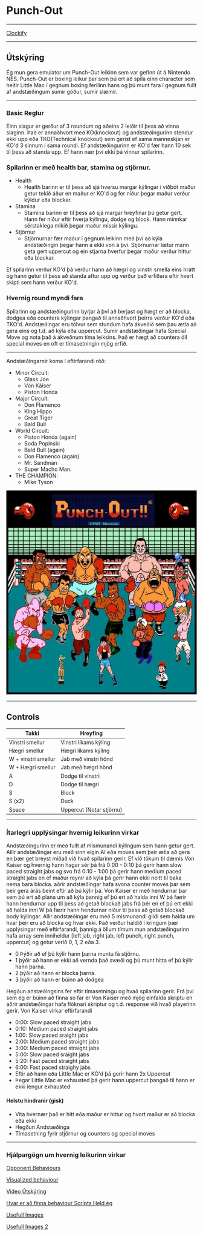 # Punch-Out
---

[Clockify](https://app.clockify.me/shared/643e9b66620628718f063080)

---

## Útskýring

Ég mun gera emulator um Punch-Out leikinn sem var gefinn út á Nintendo NES. Punch-Out er boxing leikur þar sem þú ert að spila einn character sem heitir Little Mac 
í gegnum boxing ferilinn hans og þú munt fara í gegnum fullt af andstæðingum sumir góður, sumir slæmir. 

---

### Basic Reglur

Einn slagur er gerður af 3 roundum og aðeins 2 leiðir til þess að vinna slaginn. Það er annaðhvort með KO(knockout) og andstæðingurinn stendur ekki upp eða TKO(Technical knockout) sem gerist ef sama manneskjan er KO'd 3 sinnum í sama roundi. Ef andstæðingurinn er KO'd fær hann 10 sek til þess að standa upp. Ef hann nær
því ekki þá vinnur spilarinn. 

### Spilarinn er með health bar, stamina og stjörnur. 
- Health
  - Health barinn er til þess að sjá hversu margar kýlingar í viðbót maður getur tekið áður en maður er KO'd og fer niður þegar maður verður kýldur eða blockar. 
- Stamina
  - Stamina barinn er til þess að sjá margar hreyfinar þú getur gert. Hann fer niður eftir hverja kýlingu, dodge og block. Hann minnkar sérstaklega mikið þegar maður missir kýlingu. 
- Stjörnur
  - Stjörnurnar fær maður í gegnum leikinn með því að kýla andstæðingin þegar hann á ekki von á því. Stjörnurnar lætur mann geta gert uppercut og ein stjarna hverfur þegar maður verður hittur eða blockar.

Ef spilarinn verður KO'd þá verður hann að hægri og vinstri smella eins hratt og hann getur til þess að standa aftur upp og verður það erfiðara eftir hvert skipti sem hann verður KO'd.

### Hvernig round myndi fara

Spilarinn og andstæðingurinn byrjar á því að berjast og hægt er að blocka, dodgea eða countera kýlingar þangað til annaðhvort þeirra verður KO'd eða TKO'd. Andstæðingar eru tölvur sem stundum hafa ákveðið sem þau ætla að gera eins og t.d. að kýla eða uppercut. Sumir andstæðingar hafa Special Move og nota það á ákveðnum tíma leiksins. Það er hægt að countera öll special moves en oft er tímasetningin mjög erfið.

---

Andstæðingarnir koma í eftirfarandi röð:
 - Minor Circuit: 
    - Glass Joe
    - Von Káiser
    - Piston Honda
 - Major Circuit: 
    - Don Flamenco
    - King Hippo
    - Great Tiger
    - Bald Bull
- World Circuit: 
    - Piston Honda (again)
    - Soda Popinski
    - Bald Bull (again)
    - Don Flamenco (again)
    - Mr. Sandman
    - Super Macho Man. 
 - THE CHAMPION: 
    - Mike Tyson

![Allir andstæðingar](PO-allCharacters.webp)

---

## Controls

| Takki | Hreyfing |
| ----------- | ----------- |
| Vinstri smellur | Vinstri líkams kýling |
| Hægri smellur | Hægri líkams kýling |
| W + vinstri smellur | Jab með vinstri hönd |
| W + Hægri smellur | Jab með hægri hönd |
| A | Dodge til vinstri |
| D | Dodge til hægri |
| S | Block |
| S (x2) | Duck |
| Space | Uppercut (Notar stjörnu) |

---

### Ítarlegri upplýsingar hvernig leikurinn virkar

Andstæðingurinn er með fullt af mismunandi kýlingum sem hann getur gert. Allir andstæðingar eru með sinn eigin AI eða moves sem þeir ætla að gera en þær get breyst miðað við hvað spilarinn gerir. Ef við tökum til dæmis Von Kaiser og hvernig hann hagar sér þá frá 0:00 - 0:10 þá gerir hann slow paced straight jabs og svo frá 0:10 - 1:00 þá gerir hann medium paced straight jabs en ef maður reynir að kýla þá gerir hann ekki neitt til baka nema bara blocka. aðrir andstæðingar hafa svona counter moves þar sem þeir gera árás beint eftir að þú kýlir þá. Von Kaiser er með hendurnar þar sem þú ert að plana um að kýla þannig ef þú ert að halda inni W þá færir hann hendurnar upp til þess að getað blockað jabs frá þér en ef þú ert ekki að halda inni W þá færir hann hendurnar niður til þess að getað blockað body kýlingar. Allir andstæðingar eru með 5 mismunandi gildi sem halda um hvar þeir eru að blocka og hvar ekki. Það verður haldið í kringum þær upplýsingar með eftirfarandi, þannig á öllum tímum mun andstæðingurinn hafa array sem inniheldur [left jab, right jab, left punch, right punch, uppercut] og getur verið 0, 1, 2 eða 3. 
- 0 Þýðir að ef þú kýlir hann þarna muntu fá stjörnu. 
- 1 þýðir að hann er ekki að vernda það svæði og þú munt hitta ef þú kýlir hann þarna. 
- 2 þýðir að hann er blocka þarna.
-  3 þýðir að hann er búinn að dodgea

Hegðun anstæðingsins fer eftir tímasetningu og hvað spilarinn gerir. Frá því sem ég er búinn að finna so far er Von Kaiser með mjög einfalda skriptu en aðrir andstæðingar hafa flóknari
skriptur og t.d. response við hvað playerinn gerir. Von Kaiser virkar eftirfarandi 
- 0:00: Slow paced straight jabs
- 0:10: Medium paced straight jabs
- 1:00: Slow paced sraight jabs
- 2:00: Medium paced straight jabs
- 3:00: Medium paced straight jabs
- 5:00: Slow paced sraight jabs
- 5:20: Fast paced straight jabs
- 6:00: Fast paced straighy jabs
- Eftir að hann eða Little Mac er KO'd þá gerir hann 2x Uppercut
- Þegar Little Mac er exhausted þá gerir hann uppercut þangað til hann er ekki lengur exhausted

#### Helstu hindranir (gisk)

- Vita hvernær það er hitt eða maður er hittur og hvort maður er að blocka eða ekki
- Hegðun Andstæðinga
- Tímasetning fyrir stjörnur og counters og special moves

---

### Hjálpargögn um hvernig leikurinn virkar

[Opponent Behaviours](https://www.neoseeker.com/punch-out/faqs/2911548-mike-tysons-opponent.html)

[Visualized behaviour](https://tomorrowcorporation.com/posts/retro-game-internals-punch-out-behavior-script)

[Video Útskýring](https://www.youtube.com/watch?v=tlKW723EOMA)

[Hvar er að finna behaviour Scripts Held ég](https://github.com/nmikstas/mike-tysons-punch-out-disassembly)

[Usefull Images](https://nesmaps.com/maps/MikeTysonsPunchOut/MikeTysonsPunchOutBG.html)

[Usefull Images 2](https://www.mariouniverse.com/sprites-nes-mtp/)

